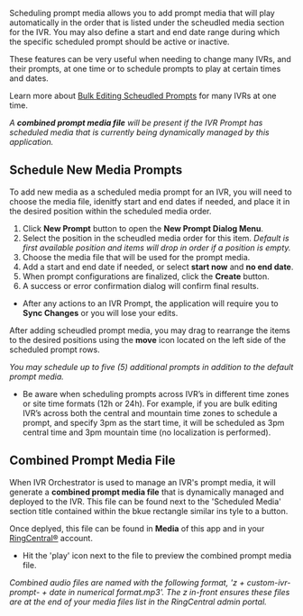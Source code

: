 Scheduling prompt media allows you to add prompt media that will play automatically in the order that is listed under the scheudled media section for the IVR. You may also define a start and end date range during which the specific scheduled prompt should be active or inactive. 

These features can be very useful when needing to change many IVRs, and their prompts, at one time or to schedule prompts to play at certain times and dates.

Learn more about [Bulk Editing Scheudled Prompts](ivr/bulk-ivr-editing) for many IVRs at one time.

*A **combined prompt media file** will be present if the IVR Prompt has scheduled media that is currently being dynamically managed by this application.*

## Schedule New Media Prompts

To add new media as a scheduled media prompt for an IVR, you will need to choose the media file, idenitfy start and end dates if needed, and place it in the desired position within the scheduled media order.

1. Click **New Prompt** button to open the **New Prompt Dialog Menu**.
2. Select the position in the scheudled media order for this item. *Default is first available position and items will drop in order if a position is empty.*
2. Choose the media file that will be used for the prompt media.
3. Add a start and end date if needed, or select **start now** and **no end date**.
4. When prompt configurations are finalized, click the **Create** button.
5. A success or error confirmation dialog will confirm final results.

* After any actions to an IVR Prompt, the application will require you to **Sync Changes** or you will lose your edits. 

After adding scheudled prompt media, you may drag to rearrange the items to the desired positions using the **move** icon located on the left side of the scheduled prompt rows. 

*You may schedule up to five (5) additional prompts in addition to the default prompt media.*

* Be aware when scheduling prompts across IVR’s in different time zones or site time formats (12h or 24h). For example, if you are bulk editing IVR’s across both the central and mountain time zones to schedule a prompt, and specify 3pm as the start time, it will be scheduled as 3pm central time and 3pm mountain time (no localization is performed).

## Combined Prompt Media File

When IVR Orchestrator is used to manage an IVR's prompt media, it will generate a **combined prompt media file** that is dynamically managed and deployed to the IVR. This file can be found next to the 'Scheduled Media' section title contained within the bkue rectangle similar ins tyle to a button. 

Once deplyed, this file can be found in **Media** of this app and in your [RingCentral®](https://ringcentral.com) account.

* Hit the 'play' icon next to the file to preview the combined prompt media file.

*Combined audio files are named with the following format, 'z + custom-ivr-prompt- + date in numerical format.mp3'. The z in-front ensures these files are at the end of your media files list in the RingCentral admin portal.*